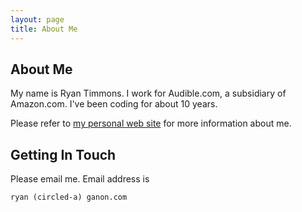 ```yaml
---
layout: page
title: About Me
---
```


## About Me

My name is Ryan Timmons.  I work for Audible.com, a subsidiary of
Amazon.com.  I've been coding for about 10 years.

Please refer to [my personal web site][1] for more information about me.

## Getting In Touch

Please email me.  Email address is

    ryan (circled-a) ganon.com


[1]: http://ryantimmons.com/

